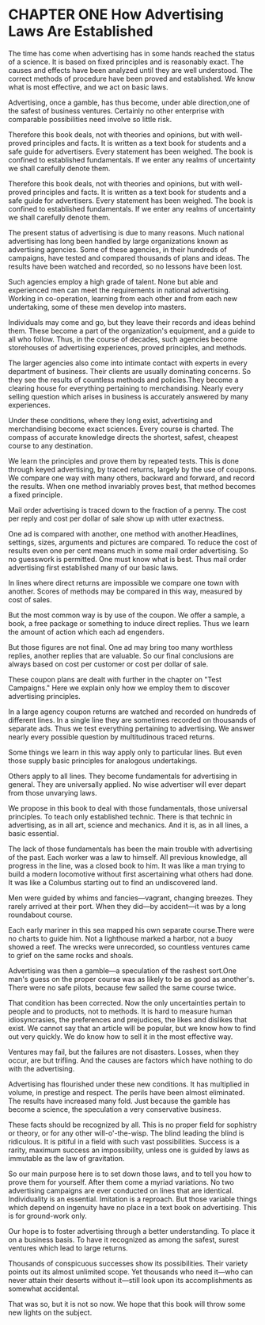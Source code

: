 # CHAPTER ONE How Advertising Laws Are Established

The time has come when advertising has in some hands reached the status of a science. It is based on fixed principles and is reasonably
exact. The causes and effects have been analyzed until they are well understood. The correct methods of procedure have been proved and
established. We know what is most effective, and we act on basic laws.

Advertising, once a gamble, has thus become, under able direction,one of the safest of business ventures. Certainly no other enterprise
with comparable possibilities need involve so little risk.

Therefore this book deals, not with theories and opinions, but with well-proved principles and facts. It is written as a text book for
students and a safe guide for advertisers. Every statement has been weighed. The book is confined to established fundamentals. If we
enter any realms of uncertainty we shall carefully denote them.

Therefore this book deals, not with theories and opinions, but with well-proved principles and facts. It is written as a text book for
students and a safe guide for advertisers. Every statement has been weighed. The book is confined to established fundamentals. If we
enter any realms of uncertainty we shall carefully denote them.

The present status of advertising is due to many reasons. Much national advertising has long been handled by large organizations
known as advertising agencies. Some of these agencies, in their hundreds of campaigns, have tested and compared thousands of plans
and ideas. The results have been watched and recorded, so no lessons have been lost.

Such agencies employ a high grade of talent. None but able and experienced men can meet the requirements in national advertising.
Working in co-operation, learning from each other and from each new undertaking, some of these men develop into masters.


Individuals may come and go, but they leave their records and ideas behind them. These become a part of the organization's equipment,
and a guide to all who follow. Thus, in the course of decades, such agencies become storehouses of advertising experiences, proved
principles, and methods.

The larger agencies also come into intimate contact with experts in every department of business. Their clients are usually dominating
concerns. So they see the results of countless methods and policies.They become a clearing house for everything pertaining to
merchandising. Nearly every selling question which arises in business is accurately answered by many experiences.


Under these conditions, where they long exist, advertising and merchandising become exact sciences. Every course is charted. The
compass of accurate knowledge directs the shortest, safest, cheapest course to any destination.

We learn the principles and prove them by repeated tests. This is done through keyed advertising, by traced returns, largely by the use
of coupons. We compare one way with many others, backward and forward, and record the results. When one method invariably proves
best, that method becomes a fixed principle.

Mail order advertising is traced down to the fraction of a penny. The cost per reply and cost per dollar of sale show up with utter
exactness.

One ad is compared with another, one method with another.Headlines, settings, sizes, arguments and pictures are compared. To
reduce the cost of results even one per cent means much in some mail order advertising. So no guesswork is permitted. One must
know what is best. Thus mail order advertising first established many of our basic laws.

In lines where direct returns are impossible we compare one town with another. Scores of methods may be compared in this way,
measured by cost of sales.

But the most common way is by use of the coupon. We offer a sample, a book, a free package or something to induce direct replies.
Thus we learn the amount of action which each ad engenders.

But those figures are not final. One ad may bring too many worthless replies, another replies that are valuable. So our final conclusions are
always based on cost per customer or cost per dollar of sale.

These coupon plans are dealt with further in the chapter on "Test Campaigns." Here we explain only how we employ them to discover
advertising principles.

In a large agency coupon returns are watched and recorded on hundreds of different lines. In a single line they are sometimes
recorded on thousands of separate ads. Thus we test everything pertaining to advertising. We answer nearly every possible question
by multitudinous traced returns.

Some things we learn in this way apply only to particular lines. But even those supply basic principles for analogous undertakings.

Others apply to all lines. They become fundamentals for advertising in general. They are universally applied. No wise advertiser will ever
depart from those unvarying laws.

We propose in this book to deal with those fundamentals, those universal principles. To teach only established technic. There is that
technic in advertising, as in all art, science and mechanics. And it is, as in all lines, a basic essential.

The lack of those fundamentals has been the main trouble with advertising of the past. Each worker was a law to himself. All previous knowledge, all progress in the line, was a closed book to
him. It was like a man trying to build a modern locomotive without first ascertaining what others had done. It was like a Columbus starting out to find an undiscovered land.


Men were guided by whims and fancies—vagrant, changing breezes. They rarely arrived at their port. When they did—by accident—it
was by a long roundabout course.

Each early mariner in this sea mapped his own separate course.There were no charts to guide him. Not a lighthouse marked a
harbor, not a buoy showed a reef. The wrecks were unrecorded, so countless ventures came to grief on the same rocks and shoals.

Advertising was then a gamble—a speculation of the rashest sort.One man's guess on the proper course was as likely to be as good as
another's. There were no safe pilots, because few sailed the same course twice.

That condition has been corrected. Now the only uncertainties pertain to people and to products, not to methods. It is hard to
measure human idiosyncrasies, the preferences and prejudices, the likes and dislikes that exist. We cannot say that an article will be
popular, but we know how to find out very quickly. We do know how to sell it in the most effective way.

Ventures may fail, but the failures are not disasters. Losses, when they occur, are but trifling. And the causes are factors which have
nothing to do with the advertising.

Advertising has flourished under these new conditions. It has multiplied in volume, in prestige and respect. The perils have been
almost eliminated. The results have increased many fold. Just because the gamble has become a science, the speculation a very
conservative business.

These facts should be recognized by all. This is no proper field for sophistry or theory, or for any other will-o'-the-wisp. The blind
leading the blind is ridiculous. It is pitiful in a field with such vast possibilities. Success is a rarity, maximum success an impossibility,
unless one is guided by laws as immutable as the law of gravitation.

So our main purpose here is to set down those laws, and to tell you how to prove them for yourself. After them come a myriad
variations. No two advertising campaigns are ever conducted on lines that are identical. Individuality is an essential. Imitation is a
reproach. But those variable things which depend on ingenuity have no place in a text book on advertising. This is for ground-work only.

Our hope is to foster advertising through a better understanding. To place it on a business basis. To have it recognized as among the
safest, surest ventures which lead to large returns.

Thousands of conspicuous successes show its possibilities. Their variety points out its almost unlimited scope. Yet thousands who
need it—who can never attain their deserts without it—still look upon its accomplishments as somewhat accidental.

That was so, but it is not so now. We hope that this book will throw some new lights on the subject.
